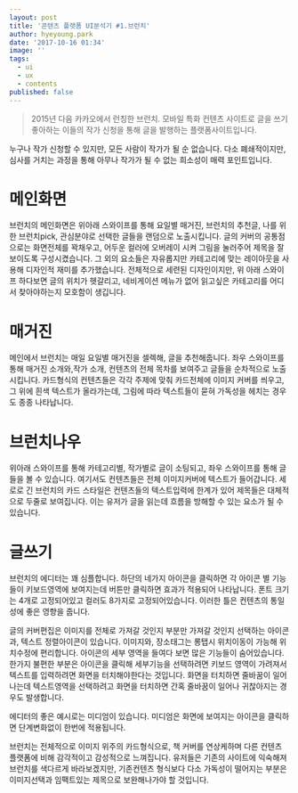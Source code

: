 ```yaml
---
layout: post
title: '콘텐츠 플랫폼 UI분석기 #1.브런치'
author: hyeyoung.park
date: '2017-10-16 01:34'
image: ''
tags:
  - ui
  - ux
  - contents
published: false
---
```


> 2015년 다음 카카오에서 런칭한 브런치.
> 모바일 특화 컨텐츠 사이트로 글을 쓰기 좋아하는 이들의 작가 신청을 통해 글을 발행하는 플랫폼사이트입니다.

누구나 작가 신청할 수 있지만, 모든 사람이 작가가 될 순 없습니다.
다소 폐쇄적이지만, 심사를 거치는 과정을 통해 아무나 작가가 될 수 없는 희소성이 매력 포인트입니다.

# 메인화면
브런치의 메인화면은 위아래 스와이프를 통해 요일별 매거진, 브런치의 추천글, 나를 위한 브런치pick, 관심분야로 선택한 글들을 랜덤으로 노출시킵니다. 글의 커버의 공통점으로는 화면전체를 꽉채우고, 어두운 컬러에 오버레이 시켜 그림을 눌러주어 제목을 잘 보이도록 구성시켰습니다. 그 외의 요소들은 자유롭지만 카테고리에 맞는 레이아웃을 사용해 디자인적 재미를 추가했습니다.
전체적으로 세련된 디자인이지만, 위 아래 스와이프 하다보면 글의 위치가 헷갈리고, 네비게이션 메뉴가 없어 읽고싶은 카테고리를 어디서 찾아야하는지 모호함이 생깁니다.

# 매거진
메인에서 브런치는 매일 요일별 매거진을 셀렉해, 글을 추천해줍니다. 좌우 스와이프를 통해 매거진 소개와,작가 소개, 컨텐츠의 전체 목차를 보여주고 글들을 순차적으로 노출시킵니다. 카드형식의 컨텐츠들은 각각 주제에 맞춰 카드전체에 이미지 커버를 씌우고, 그 위에 흰색 텍스트가 올라가는데, 그림에 따라 텍스트들이 묻혀 가독성을 헤치는 경우도 종종 나타납니다.

# 브런치나우
위아래 스와이프를 통해 카테고리별, 작가별로 글이 소팅되고, 좌우 스와이프를 통해 글들을 볼 수 있습니다. 여기서도 컨텐츠들은 전체 이미지커버에 텍스트가 들어갑니다. 세로로 긴 브런치의 카드 스타일은 컨텐츠들의 텍스트입력에 한계가 있어 제목들은 대체적으로 두줄로 보여집니다. 이는 유저가 글을 읽는데 흐름을 방해할 수 있는 요소가 될 수 있습니다.

# 글쓰기
브런치의 에디터는 꽤 심플합니다. 하단의 네가지 아이콘을 클릭하면 각 아이콘 별 기능들이 키보드영역에 보여지는데 버튼만 클릭하면 효과가 적용되어 나타납니다. 폰트 크기는 4개로 고정되어있고 컬러도 8가지로 고정되어있습니다. 이러한 틀은 컨텐츠의 통일성에 좋은 영향을 줍니다.


글의 커버편집은 이미지를 전체로 가져갈 것인지 부분만 가져갈 것인지 선택하는 아이콘과, 텍스트 정렬아이콘이 있습니다.
이미지와, 장소태그는 롱탭시 위치이동이 가능해 위치수정에 편리합니다. 아이콘의 세부 영역을 들여다 보면 많은 기능들이 숨어있습니다. 한가지 불편한 부분은 아이콘을 클릭해 세부기능을 선택하려면 키보드 영역이 가려져서 텍스트를 입력하려면 화면을 터치해야한다는 것입니다. 화면을 터치하면 줄바꿈이 일어나는데 텍스트영역을 선택하려고 화면을 터치하면 간혹 줄바꿈이 일어나 귀찮아지는 경우도 발생합니다.

에디터의 좋은 예시로는 미디엄이 있습니다. 미디엄은 화면에 보여지는 아이콘을 클릭하면 단계변화없이 한번에 적용됩니다.

브런치는 전체적으로 이미지 위주의 카드형식으로, 책 커버를 연상케하며 다른 컨텐츠 플랫폼에 비해 감각적이고 감성적으로 느껴집니다. 유저들은 기존의 사이트에 익숙해져 브런치를 색다르게 바라보겠지만, 기존컨텐츠 형식보다 다소 가독성이 떨어지는 부분은 이미지선택과 임팩트있는 제목으로 보완해나가야 할 것입니다.
